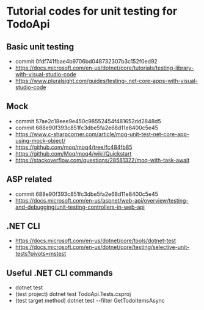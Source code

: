 # Tutorial codes for unit testing for TodoApi

## Basic unit testing 

- commit 0fdf741fbae4b9706bd048732307b3c152f0ed92
- https://docs.microsoft.com/en-us/dotnet/core/tutorials/testing-library-with-visual-studio-code
- https://www.pluralsight.com/guides/testing-.net-core-apps-with-visual-studio-code

## Mock

- commit 57ae2c18eee9e450c98552454f481652dd2848d5
- commit 688e90f393c851fc3dbe5fa2e68d11e8400c5e45
- https://www.c-sharpcorner.com/article/moq-unit-test-net-core-app-using-mock-object/
- https://github.com/moq/moq4/tree/fc484fb85
- https://github.com/Moq/moq4/wiki/Quickstart 
- https://stackoverflow.com/questions/28581322/moq-with-task-await 

## ASP related

- commit 688e90f393c851fc3dbe5fa2e68d11e8400c5e45 
- https://docs.microsoft.com/en-us/aspnet/web-api/overview/testing-and-debugging/unit-testing-controllers-in-web-api

## .NET CLI

- https://docs.microsoft.com/en-us/dotnet/core/tools/dotnet-test
- https://docs.microsoft.com/en-us/dotnet/core/testing/selective-unit-tests?pivots=mstest

## Useful .NET CLI commands

- dotnet test
- (test project) dotnet test TodoApi.Tests.csproj
- (test target method) dotnet test --filter GetTodoItemsAsync